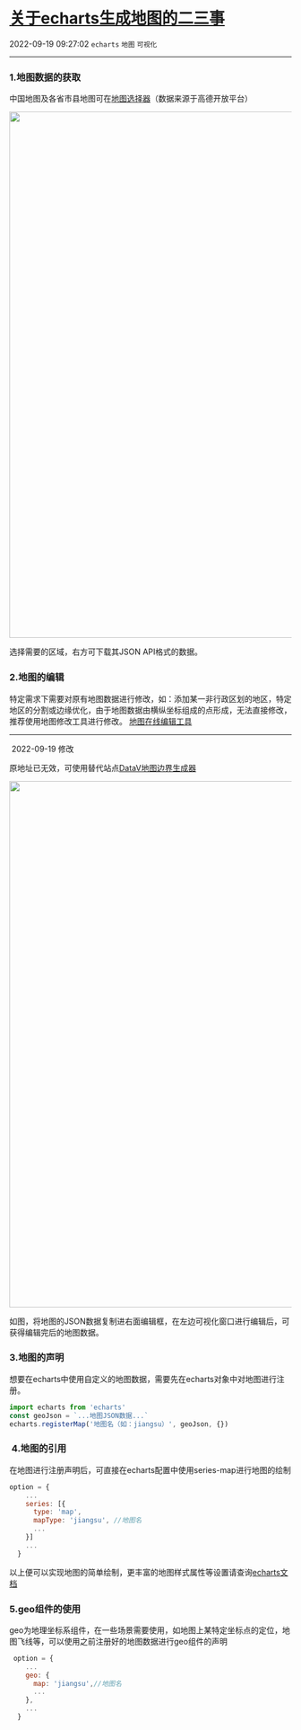 # [关于echarts生成地图的二三事](https://blog.csdn.net/woaidouya123/article/details/118788527)
2022-09-19 09:27:02 `echarts` `地图` `可视化`

---
<h3>1.地图数据的获取</h3> 
<p>中国地图及各省市县地图可在<a href="http://datav.aliyun.com/tools/atlas/index.html" title="地图选择器">地图选择器</a>（数据来源于高德开放平台）</p> 
<p><img alt="" height="937" src="https://img-blog.csdnimg.cn/20210716112528619.png?x-oss-process=image/watermark,type_ZmFuZ3poZW5naGVpdGk,shadow_10,text_aHR0cHM6Ly9ibG9nLmNzZG4ubmV0L3dvYWlkb3V5YTEyMw==,size_16,color_FFFFFF,t_70" width="1200"></p> 
<p>选择需要的区域，右方可下载其JSON API格式的数据。</p> 
<h3>2.地图的编辑</h3> 
<p>特定需求下需要对原有地图数据进行修改，如：添加某一非行政区划的地区，特定地区的分割或边缘优化，由于地图数据由横纵坐标组成的点形成，无法直接修改，推荐使用地图修改工具进行修改。&nbsp;<a href="http://geojson.io/" title="地图在线编辑工具">地图在线编辑工具</a></p> 
<hr>
<p>&nbsp;2022-09-19 修改</p> 
<p>原地址已无效，可使用替代站点<a class="link-info" href="http://datav.aliyun.com/portal/school/atlas/area_generator" title="DataV地图边界生成器">DataV地图边界生成器</a></p> 
<p><img alt="" height="937" src="https://img-blog.csdnimg.cn/20210716141449633.png?x-oss-process=image/watermark,type_ZmFuZ3poZW5naGVpdGk,shadow_10,text_aHR0cHM6Ly9ibG9nLmNzZG4ubmV0L3dvYWlkb3V5YTEyMw==,size_16,color_FFFFFF,t_70" width="1200"></p> 
<p>如图，将地图的JSON数据复制进右面编辑框，在左边可视化窗口进行编辑后，可获得编辑完后的地图数据。</p> 
<p></p> 
<h3>3.地图的声明</h3> 
<p>想要在echarts中使用自定义的地图数据，需要先在echarts对象中对地图进行注册。</p> 

```javascript
import echarts from 'echarts'
const geoJson = `...地图JSON数据...`
echarts.registerMap('地图名（如：jiangsu）', geoJson, {})
``` 
<h3>&nbsp;4.地图的引用</h3> 
<p>在地图进行注册声明后，可直接在echarts配置中使用series-map进行地图的绘制</p> 

```javascript
option = {
    ...
    series: [{
      type: 'map',
      mapType: 'jiangsu', //地图名
      ...
    }]
    ...
  }
``` 
<p>以上便可以实现地图的简单绘制，更丰富的地图样式属性等设置请查询<a href="https://echarts.apache.org/zh/option.html#series-map" title="echarts文档">echarts文档</a></p> 
<h3>5.geo组件的使用</h3> 
<p>geo为地理坐标系组件，在一些场景需要使用，如地图上某特定坐标点的定位，地图飞线等，可以使用之前注册好的地图数据进行geo组件的声明</p> 

```javascript
 option = {
    ...
    geo: {
      map: 'jiangsu',//地图名
      ...
    },
    ...
  }
``` 
<p></p>
